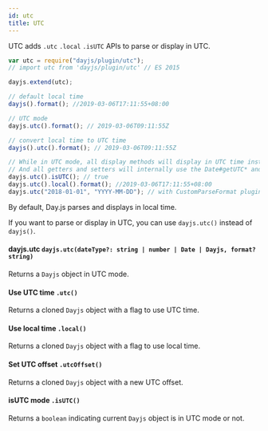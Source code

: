 ```yaml
---
id: utc
title: UTC
---
```


UTC adds `.utc` `.local` `.isUTC` APIs to parse or display in UTC.

```javascript
var utc = require("dayjs/plugin/utc");
// import utc from 'dayjs/plugin/utc' // ES 2015

dayjs.extend(utc);

// default local time
dayjs().format(); //2019-03-06T17:11:55+08:00

// UTC mode
dayjs.utc().format(); // 2019-03-06T09:11:55Z

// convert local time to UTC time
dayjs().utc().format(); // 2019-03-06T09:11:55Z

// While in UTC mode, all display methods will display in UTC time instead of local time.
// And all getters and setters will internally use the Date#getUTC* and Date#setUTC* methods instead of the Date#get* and Date#set* methods.
dayjs.utc().isUTC(); // true
dayjs.utc().local().format(); //2019-03-06T17:11:55+08:00
dayjs.utc("2018-01-01", "YYYY-MM-DD"); // with CustomParseFormat plugin
```

By default, Day.js parses and displays in local time.

If you want to parse or display in UTC, you can use `dayjs.utc()` instead of `dayjs()`.

#### dayjs.utc `dayjs.utc(dateType?: string | number | Date | Dayjs, format? string)`

Returns a `Dayjs` object in UTC mode.

#### Use UTC time `.utc()`

Returns a cloned `Dayjs` object with a flag to use UTC time.

#### Use local time `.local()`

Returns a cloned `Dayjs` object with a flag to use local time.

#### Set UTC offset `.utcOffset()`

Returns a cloned `Dayjs` object with a new UTC offset.

#### isUTC mode `.isUTC()`

Returns a `boolean` indicating current `Dayjs` object is in UTC mode or not.
